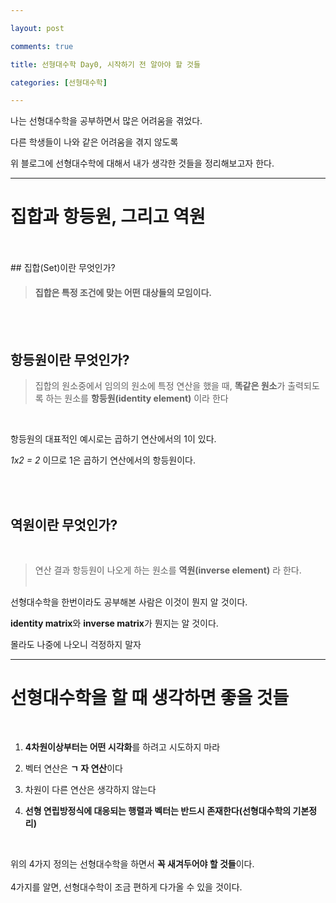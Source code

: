 ```yaml
---

layout: post

comments: true

title: 선형대수학 Day0, 시작하기 전 알아야 할 것들

categories: [선형대수학]

---
```


 
 
나는 선형대수학을 공부하면서 많은 어려움을 겪었다.<br>

다른 학생들이 나와 같은 어려움을 겪지 않도록 <br>

위 블로그에 선형대수학에 대해서 내가 생각한 것들을 정리해보고자 한다.<br>

  

***

  

# 집합과 항등원, 그리고 역원
<br>
<br>
## 집합(Set)이란 무엇인가?

  
  
  

>#### 집합은 특정 조건에 맞는 어떤 대상들의 모임이다.

<br>
<br>

## 항등원이란 무엇인가?
  

>집합의 원소중에서 임의의 원소에 특정 연산을 했을 때, **똑같은 원소**가 출력되도록 하는 원소를 **항등원(identity element)** 이라 한다
<br>



항등원의 대표적인 예시로는 곱하기 연산에서의 1이 있다.

*1x2 = 2* 이므로 1은 곱하기 연산에서의 항등원이다.

<br>
<br>

## 역원이란 무엇인가?



<br>

>연산 결과 항등원이 나오게 하는 원소를 **역원(inverse element)** 라 한다.<br><br>

선형대수학을 한번이라도 공부해본 사람은 이것이 뭔지 알 것이다.

**identity matrix**와 **inverse matrix**가 뭔지는 알 것이다. 


몰라도 나중에 나오니 걱정하지 말자

  

***

# 선형대수학을 할 때 생각하면 좋을 것들

<br>
  
  

1. **4차원이상부터는 어떤 시각화**를 하려고 시도하지 마라

2. 벡터 연산은 **ㄱ 자 연산**이다

3. 차원이 다른 연산은 생각하지 않는다

4. **선형 연립방정식에 대응되는 행렬과 벡터는 반드시 존재한다(선형대수학의 기본정리)**

  
  <br>

위의 4가지 정의는 선형대수학을 하면서 **꼭 새겨두어야 할 것들**이다.<br><br>
4가지를 알면, 선형대수학이 조금 편하게 다가올 수 있을 것이다.
